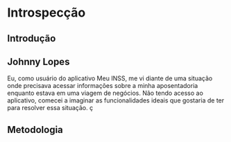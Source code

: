# Introspecção

## Introdução
## Johnny Lopes
Eu, como usuário do aplicativo Meu INSS, me vi diante de uma situação onde precisava acessar informações sobre a minha aposentadoria enquanto estava em uma viagem de negócios. Não tendo acesso ao aplicativo, comecei a imaginar as funcionalidades ideais que gostaria de ter para resolver essa situação.
ç
## Metodologia